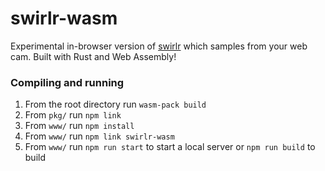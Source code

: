 # swirlr-wasm

Experimental in-browser version of [swirlr](https://github.com/willdady/swirlr) which samples from your web cam. Built with Rust and Web Assembly!

### Compiling and running

1. From the root directory run `wasm-pack build`
2. From `pkg/` run `npm link`
3. From `www/` run `npm install`
4. From `www/` run `npm link swirlr-wasm`
5. From `www/` run `npm run start` to start a local server or `npm run build` to build
